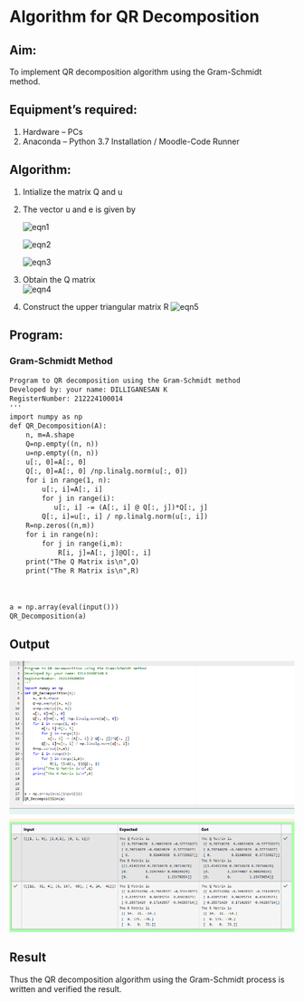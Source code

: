 # Algorithm for QR Decomposition
## Aim:
To implement QR decomposition algorithm using the Gram-Schmidt method.
## Equipment’s required:
1.	Hardware – PCs
2.	Anaconda – Python 3.7 Installation / Moodle-Code Runner
## Algorithm:
1.	Intialize the matrix Q and u
2.	The vector u and e is given by

    ![eqn1](./ex4.jpg)

    ![eqn2](./ex6.jpg)

    ![eqn3](./ex3.jpg)

3.	Obtain the Q matrix   
    ![eqn4](./ex1.jpg)
4.	Construct the upper triangular matrix R
    ![eqn5](./ex2.jpg)



## Program:
### Gram-Schmidt Method
```
Program to QR decomposition using the Gram-Schmidt method
Developed by: your name: DILLIGANESAN K
RegisterNumber: 212224100014
'''
import numpy as np
def QR_Decomposition(A):
    n, m=A.shape
    Q=np.empty((n, n))
    u=np.empty((n, n))
    u[:, 0]=A[:, 0]
    Q[:, 0]=A[:, 0] /np.linalg.norm(u[:, 0])
    for i in range(1, n):
        u[:, i]=A[:, i]
        for j in range(i):
           u[:, i] -= (A[:, i] @ Q[:, j])*Q[:, j]
        Q[:, i]=u[:, i] / np.linalg.norm(u[:, i])
    R=np.zeros((n,m))
    for i in range(n):
        for j in range(i,m):
            R[i, j]=A[:, j]@Q[:, i]
    print("The Q Matrix is\n",Q)
    print("The R Matrix is\n",R)
    


a = np.array(eval(input()))
QR_Decomposition(a)
```

## Output
![alt text](image.png)

## Result
Thus the QR decomposition algorithm using the Gram-Schmidt process is written and verified the result.